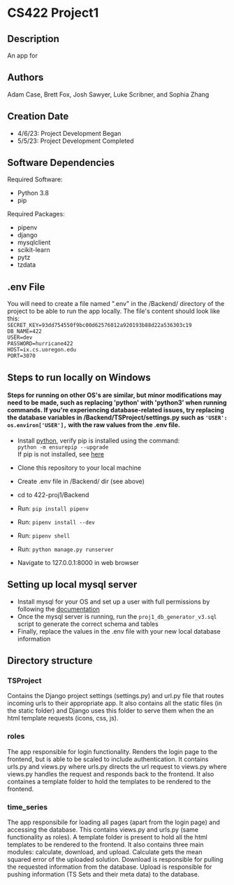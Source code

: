 # CS422 Project1

## Description
An app for 

## Authors
Adam Case, Brett Fox, Josh Sawyer, Luke Scribner, and Sophia Zhang

## Creation Date
* 4/6/23: Project Development Began
* 5/5/23: Project Development Completed

## Software Dependencies
Required Software:
* Python 3.8
* pip

Required Packages:
* pipenv
* django
* mysqlclient
* scikit-learn
* pytz
* tzdata

## .env File
You will need to create a file named ".env" in the /Backend/ directory of the project to be able to run the app locally. The file's content should look like this: \
`SECRET_KEY=93dd754550f9bc00d62576012a920193b88d22a536303c19` \
`DB_NAME=422` \
`USER=dev` \
`PASSWORD=hurricane422` \
`HOST=ix.cs.uoregon.edu` \
`PORT=3070`


## Steps to run locally on Windows
####  Steps for running on other OS's are similar, but minor modifications may need to be made, such as replacing 'python' with 'python3' when running commands. If you're experiencing database-related issues, try replacing the database variables in /Backend/TSProject/settings.py such as `'USER': os.environ['USER'],` with the raw values from the .env file.

* Install [python](https://www.python.org/), verify pip is installed using the command: \
 `python -m ensurepip --upgrade` \
 If pip is not installed, see [here](https://pip.pypa.io/en/stable/installation/)

* Clone this repository to your local machine
* Create .env file in /Backend/ dir (see above)
* cd to 422-proj1/Backend
* Run: `pip install pipenv`
* Run: `pipenv install --dev`
* Run: `pipenv shell`
* Run: `python manage.py runserver`
* Navigate to 127.0.0.1:8000 in web browser

## Setting up local mysql server
* Install mysql for your OS and set up a user with full permissions by following the [documentation](https://dev.mysql.com/doc/mysql-getting-started/en/#mysql-getting-started-installing)
* Once the mysql server is running, run the `proj1_db_generator_v3.sql` script to generate the correct schema and tables
* Finally, replace the values in the .env file with your new local database information


## Directory structure
### TSProject
Contains the Django project settings (settings.py) and url.py file that routes incoming urls to their appropriate app. It also contains all the static files (in the static folder) and Django uses this folder to serve them when the an html template requests (icons, css, js).

### roles
The app responsible for login functionality. Renders the login page to the frontend, but is able to be scaled to include authentication. It contains urls.py and views.py where urls.py directs the url request to views.py where views.py handles the request and responds back to the frontend. It also containes a template folder to hold the templates to be rendered to the frontend. 

### time_series
The app responsibile for loading all pages (apart from the login page) and accessing the database. This contains views.py and urls.py (same functionality as roles). A template folder is present to hold all the html templates to be rendered to the frontend. It also contains three main modules: calculate, download, and upload. Calculate gets the mean squared error of the uploaded solution. Download is responsible for pulling the requested information from the database. Upload is responsible for pushing information (TS Sets and their meta data) to the database.
